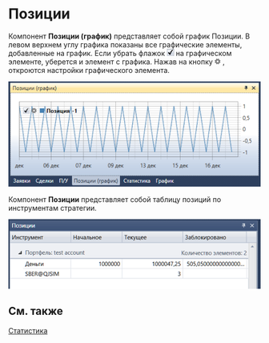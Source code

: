 # Позиции

Компонент **Позиции (график)** представляет собой график Позиции. В левом верхнем углу графика показаны все графические элементы, добавленные на график. Если убрать флажок ![Designer Schedule 00](../images/Designer_Schedule_00.png) на графическом элементе, уберется и элемент с графика. Нажав на кнопку ![Designer Schedule 01](../images/Designer_Schedule_01.png) , откроются настройки графического элемента. 

![Designer Chart Position 00](../images/Designer_Chart_Position_00.png)

Компонент **Позиции** представляет собой таблицу позиций по инструментам стратегии.

![Designer Table Position 00](../images/Designer_Table_Position_00.png)

## См. также

[Статистика](Designer_Statistics.md)
